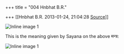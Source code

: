 +++
title = "004 Hnbhat B.R."

+++
[[Hnbhat B.R.	2013-01-24, 21:04:28 [Source](https://groups.google.com/g/samskrita/c/MIUMEDWJWUE)]]



![Inline image 1](https://groups.google.com/group/samskrita/attach/41c2b7a12e067a0a/image.png?part=0.2)  

  

  

This is the meaning given by Sayana on the above मन्त्र:

  

  

  

  

![Inline image 1](https://groups.google.com/group/samskrita/attach/41c2b7a12e067a0a/image.png?part=0.1)  
  

  


